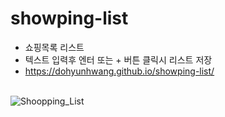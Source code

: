 # showping-list

- 쇼핑목록 리스트 <br>
- 텍스트 입력후 엔터 또는 + 버튼 클릭시 리스트 저장
- https://dohyunhwang.github.io/showping-list/
  <br>
  <br>

![Shoopping_List](https://user-images.githubusercontent.com/68048248/108490722-6788df80-72e6-11eb-9a2a-c3ee86214ab2.gif '실행영상')
